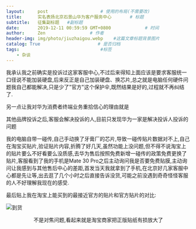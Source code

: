```yaml
---
layout:     post                    # 使用的布局(不需要改)
title:      实名表扬北京石景山华为客户服务中心       # 标题
subtitle:   征集副标题   #副标题
date:       2019-12-11 00:59:59 GMT+0800             # 时间
author:     Zen                 # 作者
header-img: img/photo/jiuzhaigou.webp    #这篇文章标题背景图片
catalog: True                      # 是否归档
tags:                               #标签
    - 杂谈
---
```


我承认我之前确实是投诉过这家客服中心,不过后来得知上面应该是要求客服统一口径说不能加装硬盘,后来反正是自己加装硬盘、换芯片,总之就是电脑任何硬件问题我自己都能解决,只是少了"官方"这个保护伞,既然结果是好的,过程就不再纠结了.

另一点让我对华为消费者终端业务重拾信心的理由就是

其他品牌投诉之后,客服会解决投诉的人,目前只发现华为一家是解决投诉人投诉的问题

我的电脑自带一碰传,自己手动换了牙膏厂的芯片,导致一碰传贴片数据对不上,自己在淘宝买贴片,验证贴片内容,折腾了好几天,虽然功能上没问题,但不得不说淘宝上的贴片要么不好看要么没质感,去华为售后按照免费新增一碰传的政策免费更换了贴片,客服看到了我的手机是Mate 30 Pro之后主动询问我是否要免费贴膜,主动询问让我感到与其他售后中心的差距,首发当天我就拿到了手机,在北京好几家客服中心都是先让等,出去逛了几个小时之后直接告诉没货,可能之前没遇到奇奇怪怪客服的人不好理解我现在的感受.

最后贴上我在淘宝上能买到的最接近官方的贴片和官方贴片的对比:

![到货](https://raw.githubusercontent.com/zhangyiming748/zhangyiming748.github.io/master/img/Honor/huaweiShare.jpg)<center>不是对焦问题,看起来就是淘宝商家把正版贴纸有损放大了</center>
